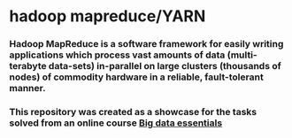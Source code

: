 # hadoop mapreduce/YARN


### Hadoop MapReduce is a software framework for easily writing applications which process vast amounts of data (multi-terabyte data-sets) in-parallel on large clusters (thousands of nodes) of commodity hardware in a reliable, fault-tolerant manner.

### This repository was created as a showcase for the tasks solved from an online course [Big data essentials](https://www.coursera.org/learn/big-data-essentials?specialization=big-data-engineering)


